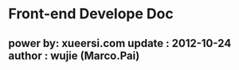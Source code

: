 Front-end Develope Doc
===
power by: xueersi.com
update : 2012-10-24
author : wujie (Marco.Pai)
---
